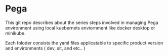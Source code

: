 # Pega
This git repo describes about the series steps involved in managing  Pega environment using local kuebernets enviornment like docker desktop or minikube. 

Each foloder consists the yaml files applicatable to specific product version and environments ( dev, sit, and etc.. )

